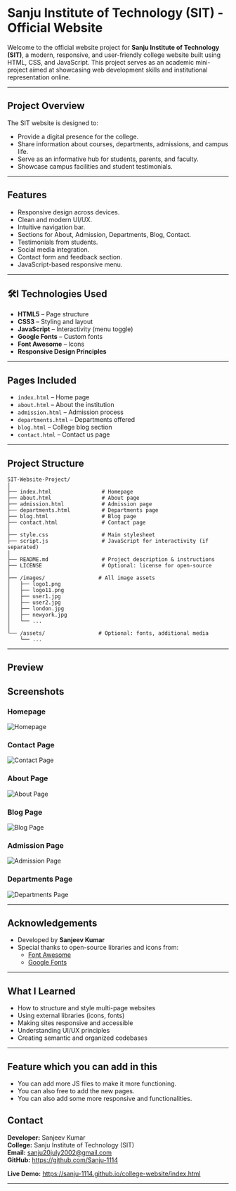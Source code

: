 #  Sanju Institute of Technology (SIT) - Official Website

Welcome to the official website project for **Sanju Institute of Technology (SIT)**, a modern, responsive, and user-friendly college website built using HTML, CSS, and JavaScript. This project serves as an academic mini-project aimed at showcasing web development skills and institutional representation online.

---

##  Project Overview

The SIT website is designed to:

- Provide a digital presence for the college.
- Share information about courses, departments, admissions, and campus life.
- Serve as an informative hub for students, parents, and faculty.
- Showcase campus facilities and student testimonials.

---

##  Features

-  Responsive design across devices.
-  Clean and modern UI/UX.
-  Intuitive navigation bar.
-  Sections for About, Admission, Departments, Blog, Contact.
-  Testimonials from students.
-  Social media integration.
-  Contact form and feedback section.
-  JavaScript-based responsive menu.

---

## 🛠️l Technologies Used

- **HTML5** – Page structure
- **CSS3** – Styling and layout
- **JavaScript** – Interactivity (menu toggle)
- **Google Fonts** – Custom fonts
- **Font Awesome** – Icons
- **Responsive Design Principles**

---

##  Pages Included

- `index.html` – Home page
- `about.html` – About the institution
- `admission.html` – Admission process
- `departments.html` – Departments offered
- `blog.html` – College blog section
- `contact.html` – Contact us page

---

##  Project Structure
```
SIT-Website-Project/
│
├── index.html                # Homepage
├── about.html                # About page
├── admission.html            # Admission page
├── departments.html          # Departments page
├── blog.html                 # Blog page
├── contact.html              # Contact page
│
├── style.css                 # Main stylesheet
├── script.js                 # JavaScript for interactivity (if separated)
│
├── README.md                 # Project description & instructions
├── LICENSE                   # Optional: license for open-source
│
├── /images/                 # All image assets
│   ├── logo1.png
│   ├── logo11.png
│   ├── user1.jpg
│   ├── user2.jpg
│   ├── london.jpg
│   ├── newyork.jpg
│   └── ...
│
└── /assets/                 # Optional: fonts, additional media
    └── ...

```



---

##  Preview
##  Screenshots

###  Homepage
![Homepage](images/screenshots/homepage.png)

###  Contact Page
![Contact Page](images/screenshots/contact.png)

###  About Page
![About Page](images/screenshots/about.png)

###  Blog Page
![Blog Page](images/screenshots/blog.png)

###  Admission Page
![Admission Page](images/screenshots/admission.png)

###  Departments Page
![Departments Page](images/screenshots/departments.png)

---

##  Acknowledgements

- Developed by **Sanjeev Kumar**
- Special thanks to open-source libraries and icons from:
  - [Font Awesome](https://fontawesome.com/)
  - [Google Fonts](https://fonts.google.com/)

---

##  What I Learned

- How to structure and style multi-page websites
- Using external libraries (icons, fonts)
- Making sites responsive and accessible
- Understanding UI/UX principles
- Creating semantic and organized codebases

---

## Feature which you can add in this

- You can add more JS files to make it more functioning.
- You can also free to add the new pages.
- You can also add some more responsive and functionalities.


##  Contact

**Developer:** Sanjeev Kumar  
**College:** Sanju Institute of Technology (SIT)  
**Email:** sanju20july2002@gmail.com  
**GitHub:** https://github.com/Sanju-1114

**Live Demo:** https://sanju-1114.github.io/college-website/index.html

---



